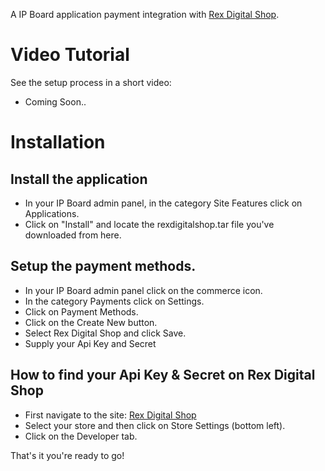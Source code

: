 A IP Board application payment integration with [Rex Digital Shop](https://shop.rexdigital.group).

# Video Tutorial
See the setup process in a short video:
- Coming Soon..

# Installation
## Install the application
- In your IP Board admin panel, in the category Site Features click on Applications.
- Click on "Install" and locate the rexdigitalshop.tar file you've downloaded from here.

## Setup the payment methods.
- In your IP Board admin panel click on the commerce icon.
- In the category Payments click on Settings.
- Click on Payment Methods.
- Click on the Create New button.
- Select Rex Digital Shop and click Save.
- Supply your Api Key and Secret

## How to find your Api Key & Secret on Rex Digital Shop
- First navigate to the site: [Rex Digital Shop](https://shop.rexdigital.group/merchant)
- Select your store and then click on Store Settings (bottom left).
- Click on the Developer tab.

That's it you're ready to go!